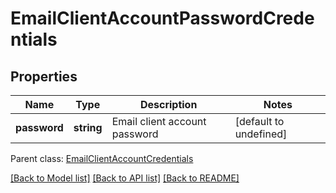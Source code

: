 
# EmailClientAccountPasswordCredentials

## Properties
Name | Type | Description | Notes
------------ | ------------- | ------------- | -------------
**password** | **string** | Email client account password              | [default to undefined]

 Parent class: [EmailClientAccountCredentials](EmailClientAccountCredentials.md)

[[Back to Model list]](README.md#documentation-for-models) [[Back to API list]](README.md#documentation-for-api-endpoints) [[Back to README]](README.md)
